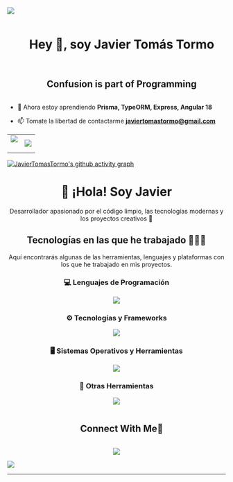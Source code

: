 
<div>
<!--horizontal divider(gradiant)-->
<img src="https://user-images.githubusercontent.com/73097560/115834477-dbab4500-a447-11eb-908a-139a6edaec5c.gif">

<!--h1 without bottom border-->
<div id="user-content-toc">
  <ul align="center">
    <summary><h1 style="display: inline-block">Hey 👋, soy Javier Tomás Tormo</h1></summary>
  </ul>
</div>


<!--h2 without bottom border-->
<div id="user-content-toc">
  <ul align="center">
    <summary><h2 style="display: inline-block">Confusion is part of Programming</h2></summary>
  </ul>
</div>


<!--Intro start-->
- 🔭 Ahora estoy aprendiendo **Prisma, TypeORM, Express, Angular 18**

- 📫 Tomate la libertad de contactarme **javiertomastormo@gmail.com**



<!--- stats & Trophy (start) -->
<p align="center">
  <!--- stats (start) -->
<table align="center">
<tr border="none">
<td width="50%" align="center">
  
  <img  align="center"  src="https://github-readme-stats.vercel.app/api?username=JavierTomasTormo&theme=dark&show_icons=true&count_private=true" />
  <br></br>
  <!-- <img  title="🔥 Get streak stats for your profile at git.io/streak-stats" alt="Mark streak" src="https://github-readme-streak-stats.herokuapp.com/?user=JavierTomasTormo&theme=dark&hide_border=false" /> -->
</td>

<td width="50%" align="center">

  <img  align="center"  src="https://github-readme-stats.anuraghazra1.vercel.app/api/top-langs/?username=JavierTomasTormo&theme=dark&hide_border=false&no-bg=true&no-frame=true&langs_count=10"/>
  
  </td>
</tr>
</table>
<!--- stats (end) -->

<!--- activityGraph (start)
[![activity graph](https://github-readme-activity-graph.vercel.app/graph?username=JavierTomasTormo&theme=github-dark-dimmed&custom_title=Guilyx%20Activity%20Graph&hide_border=true)](https://github.com/ashutosh00710/github-readme-activity-graph) -->
<!--- ActivityGraph (end) -->

[![JavierTomasTormo's github activity graph](https://github-readme-activity-graph.vercel.app/graph?username=JavierTomasTormo)](https://github.com/JavierTomasTormo/github-readme-activity-graph)


</p>        
<!--- stats (end) -->


<!-- Encabezado principal sin borde inferior -->
<div align="center">
  <h1>👋 ¡Hola! Soy Javier</h1>
  <p>Desarrollador apasionado por el código limpio, las tecnologías modernas y los proyectos creativos 🚀</p> 
</div>


<!-- Tecnologías principales -->
<h2 align="center">Tecnologías en las que he trabajado 👨🏻‍💻</h2>
  <p align="center">Aquí encontrarás algunas de las herramientas, lenguajes y plataformas con los que he trabajado en mis proyectos.</p>
    <!-- Lenguajes de Programación -->
      <h3 align="center">💻 Lenguajes de Programación</h3> 
        <p align="center">
            <a href="https://skillicons.dev"> <img src="https://skillicons.dev/icons?i=html,css,java,js,php,md,ts&perline=6&theme=light" /> </a>
        </p>  
    <!-- Tecnologías y Frameworks -->
      <h3 align="center">⚙️ Tecnologías y Frameworks</h3>
      <p align="center">
        <a href="https://skillicons.dev">
          <img src="https://skillicons.dev/icons?i=prisma,nodejs,git,aws,docker,github,wordpress,mongodb,mysql,jquery&perline=8&theme=light" />
        </a> 
      </p> 
      <!-- Sistemas Operativos y Herramientas --> 
        <h3 align="center">🖥️ Sistemas Operativos y Herramientas</h3> 
          <p align="center"> 
            <a href="https://skillicons.dev"> 
              <img src="https://skillicons.dev/icons?i=debian,mint,linux,windows,powershell,bash&perline=6&theme=light" /> 
            </a> 
          </p> 
      <!-- Otras Herramientas --> 
        <h3 align="center">🔧 Otras Herramientas</h3> 
          <p align="center"> 
            <a href="https://skillicons.dev"> 
              <img src="https://skillicons.dev/icons?i=discord,gmail,instagram,vscode,eclipse&perline=5&theme=light" /> 
            </a> 
          </p>


<!-- Connect with me -->
<!--h2 without bottom border-->
<div id="user-content-toc">
  <ul align="center">
    <a href="https://github.com/JavierTomasTormo" target="_blank" ><summary><h2 style="display: inline-block">Connect With Me🤝</h2></summary></a>
  </ul>
</div>

<!--icons and links
<p align="center">
<a href="https://github.com/JavierTomasTormo" target="_blank"><img align="center" src="https://user-images.githubusercontent.com/88904952/234979284-68c11d7f-1acc-4f0c-ac78-044e1037d7b0.png" alt="linkedin" height="50" width="50" /></a>
<a href="https://twitter.com/Javiertt_alb" target="_blank"><img align="center" src="https://user-images.githubusercontent.com/88904952/234980676-61bfb021-ecc8-48f7-88e6-34c1b06c4a58.png" alt="twitter" height="50" width="50" /></a> 
<a href="https://www.instagram.com/javiertt_03/" target="blank"><img align="center" src="https://user-images.githubusercontent.com/88904952/234981169-2dd1e58f-4b7e-468c-8213-034ba62156c3.png" alt="instagram" height="50" width="50" /></a>
<a href="#" target="blank"><img align="center" src="https://user-images.githubusercontent.com/88904952/234982627-019fd336-6248-453c-9b05-97c13fd1d207.png" alt="discord" height="50" width="50" /></a>
  
</p>
-->

<!--profile visit count-->
<div align="center">
  
  [![](https://visitcount.itsvg.in/api?id=JavierTomasTormo&label=Visitas&color=11&icon=6&pretty=false)](https://visitcount.itsvg.in)
  
</div>


<!--horizontal divider(gradiant)-->
<img src="https://user-images.githubusercontent.com/73097560/115834477-dbab4500-a447-11eb-908a-139a6edaec5c.gif">

----------------------------------------------------------------------
